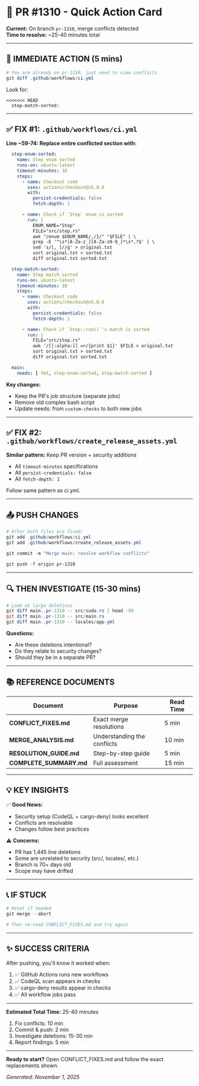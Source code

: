 # 🚀 PR #1310 - Quick Action Card

**Current:** On branch `pr-1310`, merge conflicts detected  
**Time to resolve:** ~25-40 minutes total  

---

## 🎯 IMMEDIATE ACTION (5 mins)

```powershell
# You are already on pr-1310, just need to view conflicts
git diff .github/workflows/ci.yml
```

Look for:

```
<<<<<<< HEAD
  step-match-sorted:
```

---

## ✅ FIX #1: `.github/workflows/ci.yml`

**Line ~59-74: Replace entire conflicted section with:**

```yaml
  step-enum-sorted:
    name: Step enum sorted
    runs-on: ubuntu-latest
    timeout-minutes: 10
    steps:
      - name: Checkout code
        uses: actions/checkout@v5.0.0
        with:
          persist-credentials: false
          fetch-depth: 1

      - name: Check if `Step` enum is sorted
        run: |
          ENUM_NAME="Step"
          FILE="src/step.rs"
          awk "/enum $ENUM_NAME/,/}/" "$FILE" | \
          grep -E '^\s*[A-Za-z_][A-Za-z0-9_]*\s*,?$' | \
          sed 's/[, ]//g' > original.txt
          sort original.txt > sorted.txt
          diff original.txt sorted.txt

  step-match-sorted:
    name: Step match sorted
    runs-on: ubuntu-latest
    timeout-minutes: 10
    steps:
      - name: Checkout code
        uses: actions/checkout@v5.0.0
        with:
          persist-credentials: false
          fetch-depth: 1

      - name: Check if `Step::run()`'s match is sorted
        run: |
          FILE="src/step.rs"
          awk '/[[:alpha:]] =>/{print $1}' $FILE > original.txt
          sort original.txt > sorted.txt
          diff original.txt sorted.txt

  main:
    needs: [ fmt, step-enum-sorted, step-match-sorted ]
```

**Key changes:**

- Keep the PR's job structure (separate jobs)
- Remove old complex bash script
- Update needs: from `custom-checks` to both new jobs

---

## ✅ FIX #2: `.github/workflows/create_release_assets.yml`

**Similar pattern:** Keep PR version + security additions

- All `timeout-minutes` specifications
- All `persist-credentials: false`
- All `fetch-depth: 1`

Follow same pattern as ci.yml.

---

## 📤 PUSH CHANGES

```powershell
# After both files are fixed:
git add .github/workflows/ci.yml
git add .github/workflows/create_release_assets.yml

git commit -m "Merge main: resolve workflow conflicts"

git push -f origin pr-1310
```

---

## 🔍 THEN INVESTIGATE (15-30 mins)

```powershell
# Look at large deletions
git diff main..pr-1310 -- src/sudo.rs | head -50
git diff main..pr-1310 -- src/main.rs
git diff main..pr-1310 -- locales/app.yml
```

**Questions:**

- Are these deletions intentional?
- Do they relate to security changes?
- Should they be in a separate PR?

---

## 📚 REFERENCE DOCUMENTS

| Document | Purpose | Read Time |
|----------|---------|-----------|
| **CONFLICT_FIXES.md** | Exact merge resolutions | 5 min |
| **MERGE_ANALYSIS.md** | Understanding the conflicts | 10 min |
| **RESOLUTION_GUIDE.md** | Step-by-step guide | 5 min |
| **COMPLETE_SUMMARY.md** | Full assessment | 15 min |

---

## 💡 KEY INSIGHTS

✅ **Good News:**

- Security setup (CodeQL + cargo-deny) looks excellent
- Conflicts are resolvable
- Changes follow best practices

⚠️ **Concerns:**

- PR has 1,445 line deletions
- Some are unrelated to security (src/, locales/, etc.)
- Branch is 70+ days old
- Scope may have drifted

---

## 📞 IF STUCK

```powershell
# Reset if needed
git merge --abort

# Then re-read CONFLICT_FIXES.md and try again
```

---

## ✨ SUCCESS CRITERIA

After pushing, you'll know it worked when:

1. ✅ GitHub Actions runs new workflows
2. ✅ CodeQL scan appears in checks
3. ✅ cargo-deny results appear in checks
4. ✅ All workflow jobs pass

---

**Estimated Total Time:** 25-40 minutes

1. Fix conflicts: 10 min
2. Commit & push: 2 min
3. Investigate deletions: 15-30 min
4. Report findings: 5 min

---

**Ready to start?** Open CONFLICT_FIXES.md and follow the exact replacements shown.

*Generated: November 1, 2025*
